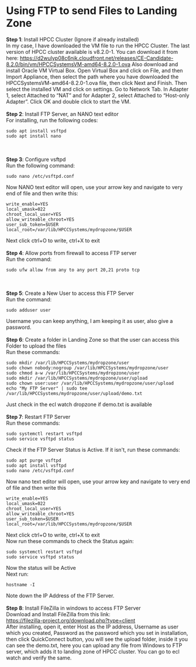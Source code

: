 # Using FTP to send Files to Landing Zone
**Step 1**: Install HPCC Cluster (Ignore if already installed)<br>
In my case, I have downloaded the VM file to run the HPCC Cluster. The last version of HPCC cluster available is v8.2.0-1. You can download it from here: https://d2wulyp08c6njk.cloudfront.net/releases/CE-Candidate-8.2.0/bin/vm/HPCCSystemsVM-amd64-8.2.0-1.ova
Also download and install Oracle VM Virtual Box.
Open Virtual Box and click on File, and then Import Appliance, then select the path where you have downloaded the HPCCSystemsVM-amd64-8.2.0-1.ova file, then click Next and Finish.
Then select the installed VM and click on settings. Go to Network Tab. In Adapter 1, select Attached to “NAT” and for Adapter 2, select Attached to “Host-only Adapter”. Click OK and double click to start the VM.
<br><br>
**Step 2**: Install FTP Server, an NANO text editor<br>
For installing, run the following codes:<br>
```
sudo apt install vsftpd
sudo apt install nano
```
<br><br>
**Step 3**: Configure vsftpd<br>
Run the following command:
```
sudo nano /etc/vsftpd.conf
```
Now NANO text editor will open, use your arrow key and navigate to very end of file and then write this:
```
write_enable=YES
local_umask=022
chroot_local_user=YES
allow_writeable_chroot=YES
user_sub_token=$USER
local_root=/var/lib/HPCCSystems/mydropzone/$USER
```
Next click ctrl+O to write, ctrl+X to exit
<br><br>
**Step 4**: Allow ports from firewall to access FTP server<br>
Run the command:
```
sudo ufw allow from any to any port 20,21 proto tcp
```
<br><br>
**Step 5**: Create a New User to access this FTP Server<br>
Run the command:
```
sudo adduser user
```
Username you can keep anything, I am keeping it as user, also give a password.
<br><br>
**Step 6**: Create a folder in Landing Zone so that the user can access this Folder to upload the files<br>
Run these commands:
```
sudo mkdir /var/lib/HPCCSystems/mydropzone/user
sudo chown nobody:nogroup /var/lib/HPCCSystems/mydropzone/user
sudo chmod a-w /var/lib/HPCCSystems/mydropzone/user
sudo mkdir /var/lib/HPCCSystems/mydropzone/user/upload
sudo chown user:user /var/lib/HPCCSystems/mydropzone/user/upload
echo "My FTP Server" | sudo tee /var/lib/HPCCSystems/mydropzone/user/upload/demo.txt
```
Just check in the ecl watch dropzone if demo.txt is available
<br><br>
**Step 7**: Restart FTP Server<br>
Run these commands:
```
sudo systemctl restart vsftpd
sudo service vsftpd status
```
Check if the FTP Server Status is Active. If it isn't, run these commands:
```
sudo apt purge vsftpd
sudo apt install vsftpd
sudo nano /etc/vsftpd.conf
```
Now nano text editor will open, use your arrow key and navigate to very end of file and then write this
```
write_enable=YES
local_umask=022
chroot_local_user=YES
allow_writeable_chroot=YES
user_sub_token=$USER
local_root=/var/lib/HPCCSystems/mydropzone/$USER
```
Next click ctrl+O to write, ctrl+X to exit
<br>
Now run these commands to check the Status again:
```
sudo systemctl restart vsftpd
sudo service vsftpd status
```
Now the status will be Active<br>
Next run:
```
hostname -I
```
Note down the IP Address of the FTP Server.
<br><br>
**Step 8**: Install FileZilla in windows to access FTP Server<br>
Download and Install FileZilla from this link:<br>
https://filezilla-project.org/download.php?type=client
<br>
After installing, open it, enter Host as the IP address, Username as user which you created, Password as the password which you set in installation, then click QuickConnect button, you will see the upload folder, inside it you can see the demo.txt, here you can upload any file from Windows to FTP server, which adds it to landing zone of HPCC cluster. You can go to ecl watch and verify the same.
